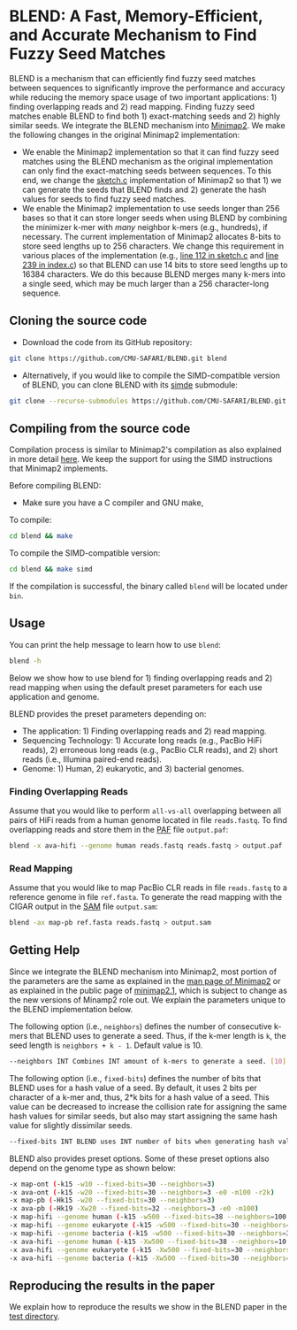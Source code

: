 # BLEND: A Fast, Memory-Efficient, and Accurate Mechanism to Find Fuzzy Seed Matches

BLEND is a mechanism that can efficiently find fuzzy seed matches between sequences to significantly improve the performance and accuracy while reducing the memory space usage of two important applications: 1) finding overlapping reads and 2) read mapping. Finding fuzzy seed matches enable BLEND to find both 1) exact-matching seeds and 2) highly similar seeds. We integrate the BLEND mechanism into [Minimap2](https://github.com/lh3/minimap2/tree/7358a1ead1adfa89a2d3d0e72ffddd05732f9850). We make the following changes in the original Minimap2 implementation:

- We enable the Minimap2 implementation so that it can find fuzzy seed matches using the BLEND mechanism as the original implementation can only find the exact-matching seeds between sequences. To this end, we change the [sketch.c](https://github.com/lh3/minimap2/blob/7358a1ead1adfa89a2d3d0e72ffddd05732f9850/sketch.c) implementation of Minimap2 so that 1) we can generate the seeds that BLEND finds and 2) generate the hash values for seeds to find fuzzy seed matches.
- We enable the Minimap2 implementation to use seeds longer than 256 bases so that it can store longer seeds when using BLEND by combining the minimizer k-mer with *many* neighbor k-mers (e.g., hundreds), if necessary. The current implementation of Minimap2 allocates 8-bits to store seed lengths up to 256 characters. We change this requirement in various places of the implementation (e.g., [line 112 in sketch.c](https://github.com/lh3/minimap2/blob/7358a1ead1adfa89a2d3d0e72ffddd05732f9850/sketch.c#L112) and [line 239 in index.c](https://github.com/lh3/minimap2/blob/7358a1ead1adfa89a2d3d0e72ffddd05732f9850/index.c#L239)) so that BLEND can use 14 bits to store seed lengths up to 16384 characters. We do this because BLEND merges many k-mers into a single seed, which may be much larger than a 256 character-long sequence.

## Cloning the source code

* Download the code from its GitHub repository:

```bash
git clone https://github.com/CMU-SAFARI/BLEND.git blend
```

* Alternatively, if you would like to compile the SIMD-compatible version of BLEND, you can clone BLEND with its [simde](https://github.com/simd-everywhere/simde) submodule:

```bash
git clone --recurse-submodules https://github.com/CMU-SAFARI/BLEND.git blend
```

## Compiling from the source code

Compilation process is similar to Minimap2's compilation as also explained in more detail [here](https://github.com/lh3/minimap2/tree/7358a1ead1adfa89a2d3d0e72ffddd05732f9850#installation). We keep the support for using the SIMD instructions that Minimap2 implements.

Before compiling BLEND:

* Make sure you have a C compiler and GNU make, 

To compile:

```bash
cd blend && make
```

To compile the SIMD-compatible version:

```bash
cd blend && make simd
```

If the compilation is successful, the binary called `blend` will be located under `bin`.

## Usage

You can print the help message to learn how to use `blend`:

```bash
blend -h
```

Below we show how to use blend for 1) finding overlapping reads and 2) read mapping when using the default preset parameters for each use application and genome.

BLEND provides the preset parameters depending on:

* The application: 1) Finding overlapping reads and 2) read mapping.
* Sequencing Technology: 1) Accurate long reads (e.g., PacBio HiFi reads), 2) erroneous long reads (e.g., PacBio CLR reads), and 2) short reads (i.e., Illumina paired-end reads).
* Genome: 1) Human, 2) eukaryotic, and 3) bacterial genomes. 

### Finding Overlapping Reads

Assume that you would like to perform `all-vs-all` overlapping between all pairs of HiFi reads from a human genome located in file `reads.fastq`. To find overlapping reads and store them in the [PAF](https://github.com/lh3/miniasm/blob/master/PAF.md) file `output.paf`:

```bash
blend -x ava-hifi --genome human reads.fastq reads.fastq > output.paf
```

### Read Mapping

Assume that you would like to map PacBio CLR reads in file `reads.fastq` to a reference genome in file `ref.fasta`. To generate the read mapping with the CIGAR output in the [SAM](https://samtools.github.io/hts-specs/SAMv1.pdf) file `output.sam`:

```bash
blend -ax map-pb ref.fasta reads.fastq > output.sam
```

## Getting Help

Since we integrate the BLEND mechanism into Minimap2, most portion of the parameters are the same as explained in the [man page of Minimap2](https://github.com/lh3/minimap2/blob/7358a1ead1adfa89a2d3d0e72ffddd05732f9850/minimap2.1) or as explained in the public page of [minimap2.1](https://lh3.github.io/minimap2/minimap2.html), which is subject to change as the new versions of Minamp2 role out. We explain the parameters unique to the BLEND implementation below. 

The following option (i.e., `neighbors`) defines the number of consecutive k-mers that BLEND uses to generate a seed. Thus, if the k-mer length is `k`, the seed length is `neighbors + k - 1`. Default value is 10.
```bash
--neighbors INT Combines INT amount of k-mers to generate a seed. [10]
```

The following option (i.e., `fixed-bits`) defines the number of bits that BLEND uses for a hash value of a seed. By default, it uses 2 bits per character of a k-mer and, thus, 2*k bits for a hash value of a seed. This value can be decreased to increase the collision rate for assigning the same hash values for similar seeds, but also may start assigning the same hash value for slightly dissimilar seeds. 
```bash
--fixed-bits INT BLEND uses INT number of bits when generating hash values of seeds rather than using 2*k number of bits. Useful when collision rate needs to be decreased than 2*k bits. Setting this option to 0 uses 2*k bits for hash values. [0].
```

BLEND also provides preset options. Some of these preset options also depend on the genome type as shown below:

```bash
-x map-ont (-k15 -w10 --fixed-bits=30 --neighbors=3)
-x ava-ont (-k15 -w20 --fixed-bits=30 --neighbors=3 -e0 -m100 -r2k)
-x map-pb (-Hk15 -w20 --fixed-bits=30 --neighbors=3)
-x ava-pb (-Hk19 -Xw20 --fixed-bits=32 --neighbors=3 -e0 -m100)
-x map-hifi --genome human (-k15 -w500 --fixed-bits=38 --neighbors=100 -U50,500 -g10k -A1 -B4 -O6,26 -E2,1 -s200)
-x map-hifi --genome eukaryote (-k15 -w500 --fixed-bits=30 --neighbors=5 -U50,500 -g10k -A1 -B4 -O6,26 -E2,1 -s200)
-x map-hifi --genome bacteria (-k15 -w500 --fixed-bits=30 --neighbors=3 -U50,500 -g10k -A1 -B4 -O6,26 -E2,1 -s200)
-x ava-hifi --genome human (-k15 -Xw500 --fixed-bits=38 --neighbors=10 -e0 -m100)
-x ava-hifi --genome eukaryote (-k15 -Xw500 --fixed-bits=30 --neighbors=10 -e0 -m100)
-x ava-hifi --genome bacteria (-k15 -Xw500 --fixed-bits=30 --neighbors=5 -e0 -m100)
```

## Reproducing the results in the paper

We explain how to reproduce the results we show in the BLEND paper in the [test directory](./test/).

